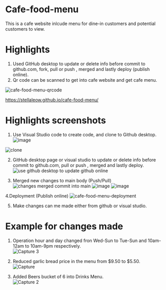 # Cafe-food-menu
This is a cafe website inlcude menu for dine-in customers and potential customers to view.

# Highlights
1. Used GitHub desktop to update or delete info before commit to github.com, fork,  pull or push , merged and lastly deploy (publish online).<br>
2. Qr code can be scanned to get into cafe website and get cafe menu.<br>

![cafe-food-menu-qrcode](https://user-images.githubusercontent.com/81385413/124371248-7929bd00-dcb2-11eb-9794-155b46910232.PNG)

https://stellaleow.github.io/cafe-food-menu/

# Highlights screenshots
1. Use Visual Studio code to create code, and clone to Github desktop. 
![image](https://user-images.githubusercontent.com/81385413/124404562-0a119e80-dd6e-11eb-911a-159a224d515f.png)

![clone](https://user-images.githubusercontent.com/81385413/124404554-fd8d4600-dd6d-11eb-8615-7f78ca14b433.JPG)

2. GitHub desktop page or visual studio to update or delete info before commit to github.com, pull or push , merged and lastly deploy.<br>
![use github desktop to update github online](https://user-images.githubusercontent.com/81385413/124370978-af197200-dcaf-11eb-8e8f-1d437d8c672b.PNG)


3. Merged new changes to main body (Push/Pull)
![changes merged commit into main](https://user-images.githubusercontent.com/81385413/124371054-ad03e300-dcb0-11eb-87f6-a3207a402c5a.PNG)
![image](https://user-images.githubusercontent.com/81385413/124405634-b99c4000-dd71-11eb-96ec-f196339acacf.png)
![image](https://user-images.githubusercontent.com/81385413/124405484-59a59980-dd71-11eb-9242-065cfdf9748b.png)


4.Deployment (Publish online)
![cafe-food-menu-deployment](https://user-images.githubusercontent.com/81385413/124371027-71691900-dcb0-11eb-8a87-ebf48b49db69.PNG)

5. Make changes can me made either from github or visual studio.


# Example for changes made
1. Operation hour and day changed fron Wed-Sun to Tue-Sun and 10am-12am to 10am-9pm respectively. <br>
![Capture 3](https://user-images.githubusercontent.com/81385413/124371701-efc8b980-dcb6-11eb-8343-af3cc67d41b1.PNG)

2. Reduced garlic bread price in the menu from $9.50 to $5.50. <br>
![Capture](https://user-images.githubusercontent.com/81385413/124371710-ffe09900-dcb6-11eb-9233-2ddb4aba38b9.PNG)


3. Added Beers bucket of 6 into Drinks Menu. <br>
![Capture 2](https://user-images.githubusercontent.com/81385413/124371713-0242f300-dcb7-11eb-89a5-1b32e832a179.PNG)





